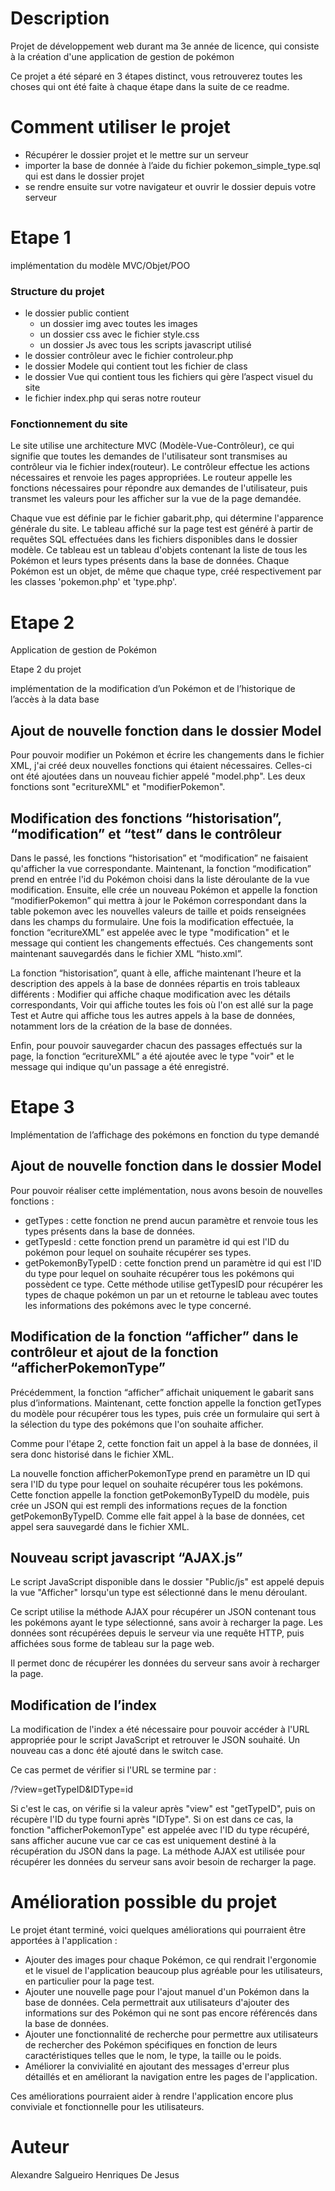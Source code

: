 # Description

Projet de développement web durant ma 3e année de licence, qui consiste à la création d'une application de gestion de pokémon

Ce projet a été séparé en 3 étapes distinct, vous retrouverez toutes les choses qui ont été faite à chaque étape dans la suite de ce readme.

# Comment utiliser le projet

- Récupérer le dossier projet et le mettre sur un serveur
- importer la base de donnée à l’aide du fichier pokemon_simple_type.sql qui est dans le dossier projet
- se rendre ensuite sur votre navigateur et ouvrir le dossier depuis votre serveur

# Etape 1

implémentation du modèle MVC/Objet/POO

### Structure du projet

- le dossier public contient
    - un dossier img avec toutes les images
    - un dossier css avec le fichier style.css
    - un dossier Js avec tous les scripts javascript utilisé
- le dossier contrôleur avec le fichier controleur.php
- le dossier Modele qui contient tout les fichier de class
- le dossier Vue qui contient tous les fichiers qui gère l’aspect visuel du site
- le fichier index.php qui seras notre routeur

### Fonctionnement du site

Le site utilise une architecture MVC (Modèle-Vue-Contrôleur), ce qui signifie que toutes les demandes de l'utilisateur sont transmises au contrôleur via le fichier index(routeur). Le contrôleur effectue les actions nécessaires et renvoie les pages appropriées. Le routeur appelle les fonctions nécessaires pour répondre aux demandes de l'utilisateur, puis transmet les valeurs pour les afficher sur la vue de la page demandée.

Chaque vue est définie par le fichier gabarit.php, qui détermine l'apparence générale du site. Le tableau affiché sur la page test est généré à partir de requêtes SQL effectuées dans les fichiers disponibles dans le dossier modèle. Ce tableau est un tableau d'objets contenant la liste de tous les Pokémon et leurs types présents dans la base de données. Chaque Pokémon est un objet, de même que chaque type, créé respectivement par les classes 'pokemon.php' et 'type.php'.


# Etape 2

Application de gestion de Pokémon 

Etape 2 du projet

implémentation de la modification d’un Pokémon et de l’historique de l’accès à la data base 

## Ajout de nouvelle fonction dans le dossier Model

Pour pouvoir modifier un Pokémon et écrire les changements dans le fichier XML, j'ai créé deux nouvelles fonctions qui étaient nécessaires. Celles-ci ont été ajoutées dans un nouveau fichier appelé "model.php". Les deux fonctions sont "ecritureXML" et "modifierPokemon".

## Modification des fonctions “historisation”, “modification” et “test” dans le contrôleur

Dans le passé, les fonctions “historisation” et “modification” ne faisaient qu'afficher la vue correspondante. Maintenant, la fonction “modification” prend en entrée l'id du Pokémon choisi dans la liste déroulante de la vue modification. Ensuite, elle crée un nouveau Pokémon et appelle la fonction “modifierPokemon” qui mettra à jour le Pokémon correspondant dans la table pokemon avec les nouvelles valeurs de taille et poids renseignées dans les champs du formulaire. Une fois la modification effectuée, la fonction “ecritureXML” est appelée avec le type "modification" et le message qui contient les changements effectués. Ces changements sont maintenant sauvegardés dans le fichier XML “histo.xml”.

La fonction “historisation”, quant à elle, affiche maintenant l’heure et la description des appels à la base de données répartis en trois tableaux différents : Modifier qui affiche chaque modification avec les détails correspondants, Voir qui affiche toutes les fois où l'on est allé sur la page Test et Autre qui affiche tous les autres appels à la base de données, notamment lors de la création de la base de données.

Enfin, pour pouvoir sauvegarder chacun des passages effectués sur la page, la fonction “ecritureXML” a été ajoutée avec le type "voir" et le message qui indique qu'un passage a été enregistré.

# Etape 3

Implémentation de l’affichage des pokémons en fonction du type demandé

## Ajout de nouvelle fonction dans le dossier Model

Pour pouvoir réaliser cette implémentation, nous avons besoin de nouvelles fonctions :

- getTypes : cette fonction ne prend aucun paramètre et renvoie tous les types présents dans la base de données.
- getTypesId : cette fonction prend un paramètre id qui est l'ID du pokémon pour lequel on souhaite récupérer ses types.
- getPokemonByTypeID : cette fonction prend un paramètre id qui est l'ID du type pour lequel on souhaite récupérer tous les pokémons qui possèdent ce type. Cette méthode utilise getTypesID pour récupérer les types de chaque pokémon un par un et retourne le tableau avec toutes les informations des pokémons avec le type concerné.

## Modification de la fonction “afficher” dans le contrôleur et ajout de la fonction “afficherPokemonType”

Précédemment, la fonction “afficher” affichait uniquement le gabarit sans plus d’informations. Maintenant, cette fonction appelle la fonction getTypes du modèle pour récupérer tous les types, puis crée un formulaire qui sert à la sélection du type des pokémons que l'on souhaite afficher.

Comme pour l'étape 2, cette fonction fait un appel à la base de données, il sera donc historisé dans le fichier XML.

La nouvelle fonction afficherPokemonType prend en paramètre un ID qui sera l'ID du type pour lequel on souhaite récupérer tous les pokémons. Cette fonction appelle la fonction getPokemonByTypeID du modèle, puis crée un JSON qui est rempli des informations reçues de la fonction getPokemonByTypeID. Comme elle fait appel à la base de données, cet appel sera sauvegardé dans le fichier XML.

## Nouveau script javascript “AJAX.js”

Le script JavaScript disponible dans le dossier "Public/js" est appelé depuis la vue "Afficher" lorsqu'un type est sélectionné dans le menu déroulant.

Ce script utilise la méthode AJAX pour récupérer un JSON contenant tous les pokémons ayant le type sélectionné, sans avoir à recharger la page. Les données sont récupérées depuis le serveur via une requête HTTP, puis affichées sous forme de tableau sur la page web.

Il permet donc de récupérer les données du serveur sans avoir à recharger la page.

## Modification de l’index

La modification de l'index a été nécessaire pour pouvoir accéder à l'URL appropriée pour le script JavaScript et retrouver le JSON souhaité. Un nouveau cas a donc été ajouté dans le switch case.

Ce cas permet de vérifier si l'URL se termine par :

/?view=getTypeID&IDType=id

Si c'est le cas, on vérifie si la valeur après "view" est "getTypeID", puis on récupère l'ID du type fourni après "IDType". Si on est dans ce cas, la fonction "afficherPokemonType" est appelée avec l'ID du type récupéré, sans afficher aucune vue car ce cas est uniquement destiné à la récupération du JSON dans la page. La méthode AJAX est utilisée pour récupérer les données du serveur sans avoir besoin de recharger la page.

# Amélioration possible du projet

Le projet étant terminé, voici quelques améliorations qui pourraient être apportées à l'application :

- Ajouter des images pour chaque Pokémon, ce qui rendrait l'ergonomie et le visuel de l'application beaucoup plus agréable pour les utilisateurs, en particulier pour la page test.
- Ajouter une nouvelle page pour l'ajout manuel d'un Pokémon dans la base de données. Cela permettrait aux utilisateurs d'ajouter des informations sur des Pokémon qui ne sont pas encore référencés dans la base de données.
- Ajouter une fonctionnalité de recherche pour permettre aux utilisateurs de rechercher des Pokémon spécifiques en fonction de leurs caractéristiques telles que le nom, le type, la taille ou le poids.
- Améliorer la convivialité en ajoutant des messages d'erreur plus détaillés et en améliorant la navigation entre les pages de l'application.

Ces améliorations pourraient aider à rendre l'application encore plus conviviale et fonctionnelle pour les utilisateurs.

# Auteur

Alexandre Salgueiro Henriques De Jesus
